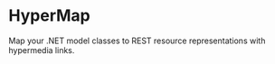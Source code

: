 HyperMap
========

Map your .NET model classes to REST resource representations with hypermedia links.
